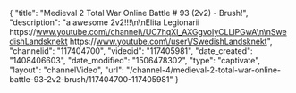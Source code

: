 {
    "title": "Medieval 2 Total War Online Battle # 93 (2v2) - Brush!",
    "description": "a awesome 2v2!!!\n\nElita Legionarii https:\/\/www.youtube.com\/channel\/UC7hqXl_AXGgvoIyCLLlPGwA\n\nSwedishLandsknekt https:\/\/www.youtube.com\/user\/SwedishLandsknekt",
    "channelid": "117404700",
    "videoid": "117405981",
    "date_created": "1408406603",
    "date_modified": "1506478302",
    "type": "captivate",
    "layout": "channelVideo",
    "url": "\/channel-4\/medieval-2-total-war-online-battle-93-2v2-brush\/117404700-117405981"
}